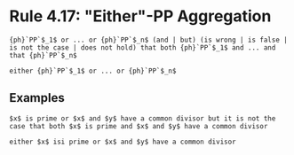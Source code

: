 Rule 4.17: "Either"-PP Aggregation
==================================


```{rewrite-rule}
{ph}`PP`$_1$ or ... or {ph}`PP`$_n$ (and | but) (is wrong | is false | is not the case | does not hold) that both {ph}`PP`$_1$ and ... and that {ph}`PP`$_n$

either {ph}`PP`$_1$ or ... or {ph}`PP`$_n$
```

Examples
--------

```{rewrite-rule}
$x$ is prime or $x$ and $y$ have a common divisor but it is not the case that both $x$ is prime and $x$ and $y$ have a common divisor

either $x$ isi prime or $x$ and $y$ have a common divisor
```


